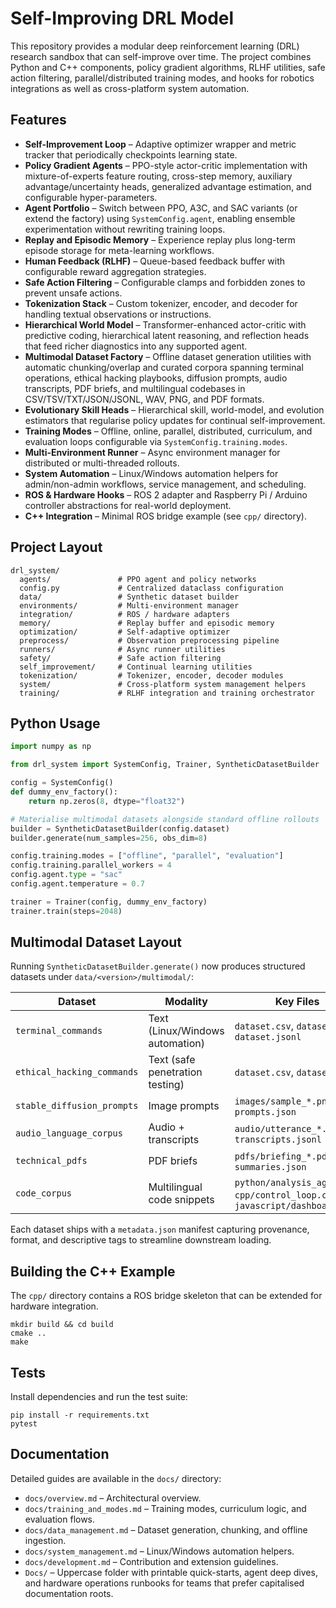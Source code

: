 # Self-Improving DRL Model

This repository provides a modular deep reinforcement learning (DRL) research sandbox
that can self-improve over time. The project combines Python and C++ components,
policy gradient algorithms, RLHF utilities, safe action filtering, parallel/distributed
training modes, and hooks for robotics integrations as well as cross-platform system
automation.

## Features

- **Self-Improvement Loop** – Adaptive optimizer wrapper and metric tracker that
  periodically checkpoints learning state.
- **Policy Gradient Agents** – PPO-style actor-critic implementation with
  mixture-of-experts feature routing, cross-step memory, auxiliary
  advantage/uncertainty heads, generalized advantage estimation, and configurable
  hyper-parameters.
- **Agent Portfolio** – Switch between PPO, A3C, and SAC variants (or extend the
  factory) using `SystemConfig.agent`, enabling ensemble experimentation without
  rewriting training loops.
- **Replay and Episodic Memory** – Experience replay plus long-term episode storage
  for meta-learning workflows.
- **Human Feedback (RLHF)** – Queue-based feedback buffer with configurable reward
  aggregation strategies.
- **Safe Action Filtering** – Configurable clamps and forbidden zones to prevent
  unsafe actions.
- **Tokenization Stack** – Custom tokenizer, encoder, and decoder for handling
  textual observations or instructions.
- **Hierarchical World Model** – Transformer-enhanced actor-critic with
  predictive coding, hierarchical latent reasoning, and reflection heads that
  feed richer diagnostics into any supported agent.
- **Multimodal Dataset Factory** – Offline dataset generation utilities with
  automatic chunking/overlap and curated corpora spanning terminal operations,
  ethical hacking playbooks, diffusion prompts, audio transcripts, PDF briefs,
  and multilingual codebases in CSV/TSV/TXT/JSON/JSONL, WAV, PNG, and PDF
  formats.
- **Evolutionary Skill Heads** – Hierarchical skill, world-model, and evolution
  estimators that regularise policy updates for continual self-improvement.
- **Training Modes** – Offline, online, parallel, distributed, curriculum, and
  evaluation loops configurable via `SystemConfig.training.modes`.
- **Multi-Environment Runner** – Async environment manager for distributed or
  multi-threaded rollouts.
- **System Automation** – Linux/Windows automation helpers for admin/non-admin
  workflows, service management, and scheduling.
- **ROS & Hardware Hooks** – ROS 2 adapter and Raspberry Pi / Arduino controller
  abstractions for real-world deployment.
- **C++ Integration** – Minimal ROS bridge example (see `cpp/` directory).

## Project Layout

```
drl_system/
  agents/               # PPO agent and policy networks
  config.py             # Centralized dataclass configuration
  data/                 # Synthetic dataset builder
  environments/         # Multi-environment manager
  integration/          # ROS / hardware adapters
  memory/               # Replay buffer and episodic memory
  optimization/         # Self-adaptive optimizer
  preprocess/           # Observation preprocessing pipeline
  runners/              # Async runner utilities
  safety/               # Safe action filtering
  self_improvement/     # Continual learning utilities
  tokenization/         # Tokenizer, encoder, decoder modules
  system/               # Cross-platform system management helpers
  training/             # RLHF integration and training orchestrator
```

## Python Usage

```python
import numpy as np

from drl_system import SystemConfig, Trainer, SyntheticDatasetBuilder

config = SystemConfig()
def dummy_env_factory():
    return np.zeros(8, dtype="float32")

# Materialise multimodal datasets alongside standard offline rollouts
builder = SyntheticDatasetBuilder(config.dataset)
builder.generate(num_samples=256, obs_dim=8)

config.training.modes = ["offline", "parallel", "evaluation"]
config.training.parallel_workers = 4
config.agent.type = "sac"
config.agent.temperature = 0.7

trainer = Trainer(config, dummy_env_factory)
trainer.train(steps=2048)
```

## Multimodal Dataset Layout

Running `SyntheticDatasetBuilder.generate()` now produces structured datasets
under `data/<version>/multimodal/`:

| Dataset | Modality | Key Files |
| --- | --- | --- |
| `terminal_commands` | Text (Linux/Windows automation) | `dataset.csv`, `dataset.tsv`, `dataset.jsonl` |
| `ethical_hacking_commands` | Text (safe penetration testing) | `dataset.csv`, `dataset.txt` |
| `stable_diffusion_prompts` | Image prompts | `images/sample_*.png`, `prompts.json` |
| `audio_language_corpus` | Audio + transcripts | `audio/utterance_*.wav`, `transcripts.jsonl` |
| `technical_pdfs` | PDF briefs | `pdfs/briefing_*.pdf`, `summaries.json` |
| `code_corpus` | Multilingual code snippets | `python/analysis_agent.py`, `cpp/control_loop.cpp`, `javascript/dashboard.js` |

Each dataset ships with a `metadata.json` manifest capturing provenance, format,
and descriptive tags to streamline downstream loading.

## Building the C++ Example

The `cpp/` directory contains a ROS bridge skeleton that can be extended for
hardware integration.

```
mkdir build && cd build
cmake ..
make
```

## Tests

Install dependencies and run the test suite:

```
pip install -r requirements.txt
pytest
```

## Documentation

Detailed guides are available in the `docs/` directory:

- `docs/overview.md` – Architectural overview.
- `docs/training_and_modes.md` – Training modes, curriculum logic, and evaluation flows.
- `docs/data_management.md` – Dataset generation, chunking, and offline ingestion.
- `docs/system_management.md` – Linux/Windows automation helpers.
- `docs/development.md` – Contribution and extension guidelines.
- `Docs/` – Uppercase folder with printable quick-starts, agent deep dives, and
  hardware operations runbooks for teams that prefer capitalised documentation
  roots.

